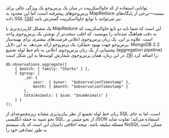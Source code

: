 توانایی استفاده از کد جاوااسکریپت در میان یک پرس‌وجو یک ویژگی عالی برای پرس‌وجوهای پیشرفته است، اما این محدود به MapReduce نیست—برخی از پایگاه‌های داده SQL نیز می‌توانند با توابع جاوااسکریپت گسترش یابند [[34](ch02.html#Kerstiens2013ur)].

یک مشکل کاربردپذیری با MapReduce این است که شما باید دو تابع جاوااسکریپت که به دقت هماهنگ شده‌اند را بنویسید، که اغلب سخت‌تر از نوشتن یک پرس‌وجوی واحد است. علاوه بر این، یک زبان پرس‌وجوی اعلانی فرصت‌های بیشتری برای بهینه‌ساز پرس‌وجو جهت بهبود عملکرد یک پرس‌وجو ارائه می‌دهد. به این دلایل، MongoDB 2.2 پشتیبانی از یک زبان پرس‌وجوی اعلانی به نام خط لوله تجمیع (aggregation pipeline) را اضافه کرد [[9](ch02.html#MongoDB2013)]. در این زبان، همان پرس‌وجوی شمارش کوسه‌ها به این شکل است:

```
db.observations.aggregate([
    { $match: { family: "Sharks" } },
    { $group: {
        _id: {
            year:  { $year:  "$observationTimestamp" },
            month: { $month: "$observationTimestamp" }
        },
        totalAnimals: { $sum: "$numAnimals" }
    } }
]);
```

زبان خط لوله تجمیع از نظر بیان‌پذیری مشابه زیرمجموعه‌ای از SQL است، اما به جای نحو شبیه به جمله انگلیسی SQL، از نحو مبتنی بر JSON استفاده می‌کند؛ تفاوت شاید مسئله سلیقه باشد. نتیجه اخلاقی داستان این است که یک سیستم NoSQL ممکن است به طور تصادفی خود را 